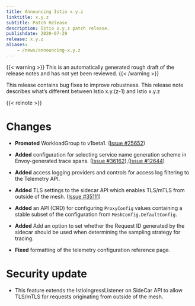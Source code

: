 ```yaml
---
title: Announcing Istio x.y.z
linktitle: x.y.z
subtitle: Patch Release
description: Istio x.y.z patch release.
publishdate: 2020-07-29
release: x.y.z
aliases:
    - /news/announcing-x.y.z
---
```


{{< warning >}}
This is an automatically generated rough draft of the release notes and has not yet been reviewed.
{{< /warning >}}

This release contains bug fixes to improve robustness. This release note describes what’s different between Istio x.y.(z-1) and Istio x.y.z

{{< relnote >}}

# Changes

- **Promoted** WorkloadGroup to v1beta1.
  ([Issue #25652](https://github.com/istio/istio/issues/25652))



- **Added** configuration for selecting service name generation scheme in Envoy-generated trace spans.
  ([Issue #36162](https://github.com/istio/istio/issues/36162)),([Issue #12644](https://github.com/istio/istio/issues/12644))

- **Added** access logging providers and controls for access log filtering to
the Telemetry API.
  

- **Added** TLS settings to the sidecar API which enables TLS/mTLS from outside of the mesh.
  ([Issue #35111](https://github.com/istio/istio/issues/35111))

- **Added** an API (CRD) for configuring `ProxyConfig` values containing a stable subset of the configuration from `MeshConfig.DefaultConfig`.
  

- **Added** Add an option to set whether the Request ID generated by the sidecar should be used when determining the sampling strategy for tracing.
  



- **Fixed** formatting of the telemetry configuration reference page.
  





# Security update

- This feature extends the IstioIngressListener on SideCar API to allow TLS/mTLS for
requests originating from outside of the mesh.

